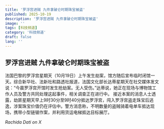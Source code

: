 ```yaml
---
title: '罗浮宫进贼 九件拿破仑时期珠宝被盗'
published: 2025-10-19
description: '罗浮宫进贼 九件拿破仑时期珠宝被盗'
image: ''
tags: [科技频道]
category: '科技频道'
draft: false
lang: ''
---
```


## 罗浮宫进贼 九件拿破仑时期珠宝被盗

法国巴黎的罗浮宫星期天（10月19日）上午发生劫案，馆方随后宣布临时闭馆一天。综合新华社、法新社和路透社报道，法国文化部长达蒂星期天在社交媒体发文说：“今晨罗浮宫开馆时发生抢劫案。无人受伤。”达蒂说，她正在现场与博物馆工作人员及警方共同处理这起事件，相关调查正在进行中。
接近本案的消息人士透露，劫匪星期天早上9时30分至9时40分抵达罗浮宫，闯入罗浮宫盗走珠宝后逃逸，涉案珠宝价值仍在评估中。警方消息称，不明数量的盗贼骑着电单车抵达现场，携带小型链锯作案，并利用货运电梯抵达目标展厅。

*Rachida Dati on X*
